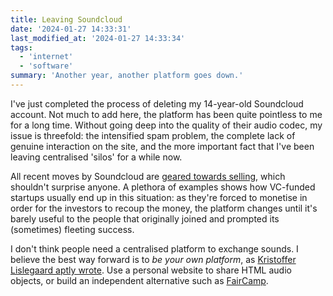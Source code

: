 ```yaml
---
title: Leaving Soundcloud
date: '2024-01-27 14:33:31'
last_modified_at: '2024-01-27 14:33:34'
tags:
  - 'internet'
  - 'software'
summary: 'Another year, another platform goes down.'
---
```

I've just completed the process of deleting my 14-year-old Soundcloud account. Not much to add here, the platform has been quite pointless to me for a long time. Without going deep into the quality of their audio codec, my issue is threefold: the intensified spam problem, the complete lack of genuine interaction on the site, and the more important fact that I've been leaving centralised 'silos' for a while now.

All recent moves by Soundcloud are [geared towards selling](https://www.billboard.com/business/streaming/soundcloud-preparing-to-sell-1235578246/), which shouldn't surprise anyone. A plethora of examples shows how VC-funded startups usually end up in this situation: as they're forced to monetise in order for the investors to recoup the money, the platform changes until it's barely useful to the people that originally joined and prompted its (sometimes) fleeting success.

I don't think people need a centralised platform to exchange sounds. I believe the best way forward is to *be your own platform*, as [Kristoffer Lislegaard aptly wrote](https://www.kristofferlislegaard.com/blog/2023-12-20-be-your-own-plattform/). Use a personal website to share HTML audio objects, or build an independent alternative such as [FairCamp](https://simonrepp.com/faircamp/).